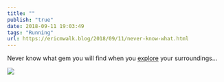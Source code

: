 ```yaml
---
title: ""
publish: "true"
date: 2018-09-11 19:03:49
tags: "Running"
url: https://ericmwalk.blog/2018/09/11/never-know-what.html
---
```


Never know what gem you will find when you [explore](https://www.strava.com/activities/1834178539) your surroundings...

![](https://ericmwalk.blog/uploads/2022/2107078c65.jpg)